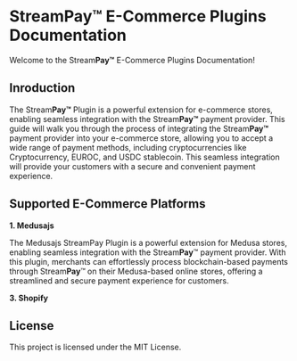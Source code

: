 # Stream**Pay™** E-Commerce Plugins Documentation

Welcome to the Stream**Pay™** E-Commerce Plugins Documentation!

## Inroduction

The Stream**Pay™** Plugin is a powerful extension for e-commerce stores, enabling seamless integration with the Stream**Pay™** payment provider.
This guide will walk you through the process of integrating the Stream**Pay™** payment provider into your e-commerce store, allowing you to accept a wide range of payment methods, including cryptocurrencies like Cryptocurrency, EUROC, and USDC stablecoin. This seamless integration will provide your customers with a secure and convenient payment experience.

## Supported E-Commerce Platforms
  
**1. Medusajs**

The Medusajs StreamPay Plugin is a powerful extension for Medusa stores, enabling seamless integration with the Stream**Pay**™ payment provider. With this plugin, merchants can effortlessly process blockchain-based payments through Stream**Pay**™ on their Medusa-based online stores, offering a streamlined and secure payment experience for customers.

**3. Shopify**

## License

This project is licensed under the MIT License.
